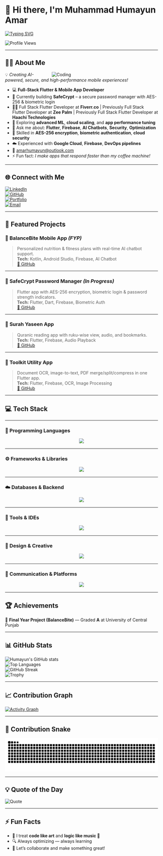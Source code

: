 # 👋 Hi there, I'm Muhammad Humayun Amar  

[![Typing SVG](https://readme-typing-svg.demolab.com?font=Fira+Code&weight=600&size=24&pause=1000&color=00C7B7&width=700&lines=Hi+I'm+Muhammad+Humayun+Amar;Flutter+%7C+AI+%7C+Security;Full+Stack+Flutter+and+Mobile+App+Developer;Android+and+iOS+Expert;Software+Developer+%26+Engineer)](https://git.io/typing-svg)

![Profile Views](https://komarev.com/ghpvc/?username=amarhumayunx&style=for-the-badge&color=blue)

---

## 🧑‍💻 About Me  

<img align="right" alt="Coding" width="350" src="https://media.giphy.com/media/qgQUggAC3Pfv687qPC/giphy.gif">  

💡 *Creating AI-powered, secure, and high-performance mobile experiences!*  

- 💻 **Full-Stack Flutter & Mobile App Developer**  
- 🔭 Currently building **SafeCrypt** – a secure password manager with AES-256 & biometric login  
- 👨‍💼 Full Stack Flutter Developer at **Fiverr.co** | Previously Full Stack Flutter Developer at **Zee Palm** | Previously Full Stack Flutter Developer at **Haachi Technologies**  
- 🌱 Exploring **advanced ML**, **cloud scaling**, and **app performance tuning**  
- 💬 Ask me about: **Flutter**, **Firebase**, **AI Chatbots**, **Security**, **Optimization**  
- 🔐 Skilled in **AES-256 encryption**, **biometric authentication**, **cloud security**  
- ☁️ Experienced with **Google Cloud**, **Firebase**, **DevOps pipelines**  
- 📧 [amarhumayun@outlook.com](mailto:amarhumayun@outlook.com)  
- ⚡ Fun fact: *I make apps that respond faster than my coffee machine!*  

---

## 🌐 Connect with Me  

[![LinkedIn](https://img.shields.io/badge/LinkedIn-0077B5?style=for-the-badge&logo=linkedin&logoColor=white)](https://linkedin.com/in/amarhumayun)  
[![GitHub](https://img.shields.io/badge/GitHub-12100E?style=for-the-badge&logo=github&logoColor=white)](https://github.com/amarhumayunx)  
[![Portfolio](https://img.shields.io/badge/Portfolio-00C7B7?style=for-the-badge&logo=vercel&logoColor=white)](https://amarhumayun.vercel.app)  
[![Email](https://img.shields.io/badge/Email-amarhumayun@outlook.com-blue?style=for-the-badge&logo=gmail&logoColor=white)](mailto:amarhumayun@outlook.com)  

---

## 💼 Featured Projects  

### 📱 **BalanceBite Mobile App** *(FYP)*  
> Personalized nutrition & fitness plans with real-time AI chatbot support.  
**Tech:** Kotlin, Android Studio, Firebase, AI Chatbot  
[🔗 GitHub](https://github.com/amarhumayunx/BalanceBite)

---

### 🔐 **SafeCrypt Password Manager** *(In Progress)*  
> Flutter app with AES-256 encryption, biometric login & password strength indicators.  
**Tech:** Flutter, Dart, Firebase, Biometric Auth  
[🔗 GitHub](https://github.com/amarhumayunx/SafeCrypt)

---

### 📿 **Surah Yaseen App**  
> Quranic reading app with ruku-wise view, audio, and bookmarks.  
**Tech:** Flutter, Firebase, Audio Playback  
[🔗 GitHub](https://github.com/amarhumayunx/Surah-Yaseen)

---

### 🧰 **Toolkit Utility App**  
> Document OCR, image-to-text, PDF merge/split/compress in one Flutter app.  
**Tech:** Flutter, Firebase, OCR, Image Processing  
[🔗 GitHub](https://github.com/amarhumayunx/ToolKit-flutter)

---

## 💻 Tech Stack  

---

### 🧠 Programming Languages  
<p align="center">
  <img src="https://skillicons.dev/icons?i=python,cpp,cs,c,dart,kotlin,bash" />
</p>

---

### ⚙️ Frameworks & Libraries  
<p align="center">
  <img src="https://skillicons.dev/icons?i=flutter,tensorflow,pytorch,ai" />
</p>

---

### ☁️ Databases & Backend  
<p align="center">
  <img src="https://skillicons.dev/icons?i=firebase,mysql,supabase,gcp,vercel" />
</p>

---

### 🧰 Tools & IDEs  
<p align="center">
  <img src="https://skillicons.dev/icons?i=androidstudio,vscode,visualstudio,sublime,git,github,gitlab" />
</p>

---

### 🎨 Design & Creative  
<p align="center">
  <img src="https://skillicons.dev/icons?i=figma,blender,unreal,unity" />
</p>

---

### 💬 Communication & Platforms  
<p align="center">
  <img src="https://skillicons.dev/icons?i=discord,gmail,linkedin,apple,linux,ubuntu" />
</p>

---


## 🏆 Achievements  

🏅 **Final Year Project (BalanceBite)** — Graded **A** at University of Central Punjab  

---

## 📊 GitHub Stats  

![Humayun's GitHub stats](https://github-readme-stats.vercel.app/api?username=amarhumayunx&show_icons=true&theme=tokyonight)  
![Top Languages](https://github-readme-stats.vercel.app/api/top-langs/?username=amarhumayunx&layout=compact&theme=tokyonight)  
![GitHub Streak](https://github-readme-streak-stats.herokuapp.com/?user=amarhumayunx&theme=tokyonight)  
![Trophy](https://github-profile-trophy.vercel.app/?username=amarhumayunx&theme=tokyonight&margin-w=15&margin-h=15)  

---

## 📈 Contribution Graph  

[![Activity Graph](https://github-readme-activity-graph.vercel.app/graph?username=amarhumayunx&theme=tokyo-night)](https://github.com/ashutosh00710/github-readme-activity-graph)

---

## 🐍 Contribution Snake  

![Snake animation](https://github.com/TechnologyHell/TechnologyHell/blob/output/github-snake-dark.svg)

---

## 💡 Quote of the Day  

![Quote](https://quotes-github-readme.vercel.app/api?type=vertical&theme=tokyonight)

---

## ⚡ Fun Facts  

- 🌟 I treat **code like art** and **logic like music 🎵**  
- 🔍 Always optimizing — always learning  
- 💬 Let’s collaborate and make something great!  
